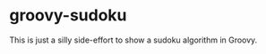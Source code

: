 groovy-sudoku
=============

This is just a silly side-effort to show a sudoku algorithm in Groovy.
